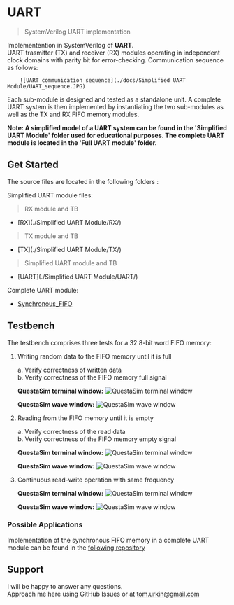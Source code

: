 # UART

> SystemVerilog UART implementation  

Implementention in SystemVerilog of __UART__.  
UART trasmitter (TX) and receiver (RX) modules operating in independent clock domains with parity bit for error-checking. Communication sequence as follows: 

		![UART communication sequence](./docs/Simplified UART Module/UART_sequence.JPG) 

Each sub-module is designed and tested as a standalone unit. A complete UART system is then implemented by instantiating the two sub-modules as well as the TX and RX FIFO memory modules.

**Note: 
A simplified model of a UART system can be found in the 'Simplified UART Module' folder used for educational purposes.
The complete UART module is located in the 'Full UART module' folder.**
## Get Started

The source files  are located in the following folders :

Simplified UART module files:
>RX module and TB
- [RX](./Simplified UART Module/RX/)
>TX module and TB
- [TX](./Simplified UART Module/TX/)
>Simplified UART module and TB
- [UART](./Simplified UART Module/UART/)

Complete UART module: 
- [Synchronous_FIFO](./Synchronous_FIFO.sv)

## Testbench

The testbench comprises three tests for a 32 8-bit word FIFO memory:
1.	Writing random data to the FIFO memory until it is full  

	a.	Verify correctness of written data  
	b.	Verify correctness of the FIFO memory full signal

	**QuestaSim terminal window:**
		![QuestaSim terminal window](./docs/Write_test.JPG) 

	**QuestaSim wave window:**
		![QuestaSim wave window](./docs/Write_test_wave.JPG)  
	
	
2.	Reading from the FIFO memory until it is empty  

	a.	Verify correctness of the read data  
	b.	Verify correctness of the FIFO memory empty signal
	
	**QuestaSim terminal window:**
		![QuestaSim terminal window](./docs/Read_test.JPG) 

	**QuestaSim wave window:**
		![QuestaSim wave window](./docs/Read_test_wave.JPG)  
	
3.	Continuous read-write operation with same frequency 

	**QuestaSim terminal window:**
		![QuestaSim terminal window](./docs/continious_test.JPG) 

	**QuestaSim wave window:**
		![QuestaSim wave window](./docs/continious_test_wave.JPG)  
	



### Possible Applications

Implementation of the synchronous FIFO memory in a complete UART module can be found in the [following repository]((./Synchronous_FIFO.sv))

## Support

I will be happy to answer any questions.  
Approach me here using GitHub Issues or at tom.urkin@gmail.com